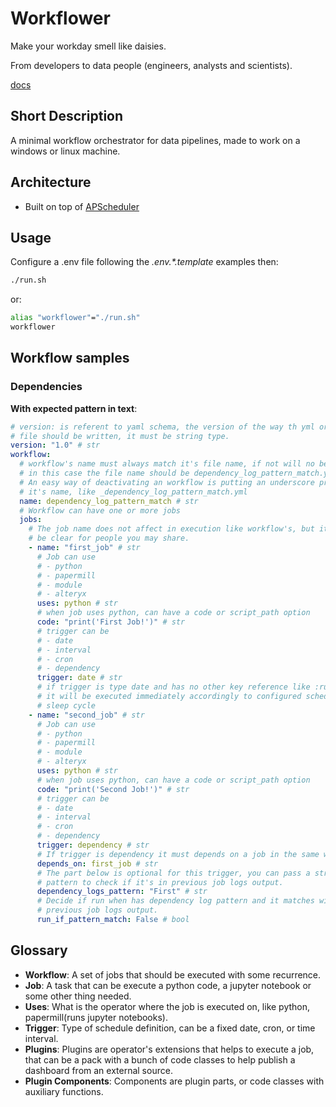 # Workflower

Make your workday smell like daisies.

From developers to data people (engineers, analysts and scientists).

[docs](https://dmenezesgabriel.github.io/workflower/)

## Short Description

A minimal workflow orchestrator for data pipelines, made to work on a windows or linux machine.

## Architecture

- Built on top of [APScheduler](https://github.com/agronholm/apscheduler)

## Usage

Configure a .env file following the _.env.\*.template_ examples then:

```sh
./run.sh
```

or:

```sh
alias "workflower"="./run.sh"
workflower
```

## Workflow samples

### Dependencies

**With expected pattern in text**:

```yaml
# version: is referent to yaml schema, the version of the way th yml or yaml
# file should be written, it must be string type.
version: "1.0" # str
workflow:
  # workflow's name must always match it's file name, if not will no be load,
  # in this case the file name should be dependency_log_pattern_match.yml
  # An easy way of deactivating an workflow is putting an underscore prefix in
  # it's name, like _dependency_log_pattern_match.yml
  name: dependency_log_pattern_match # str
  # Workflow can have one or more jobs
  jobs:
    # The job name does not affect in execution like workflow's, but it should
    # be clear for people you may share.
    - name: "first_job" # str
      # Job can use
      # - python
      # - papermill
      # - module
      # - alteryx
      uses: python # str
      # when job uses python, can have a code or script_path option
      code: "print('First Job!')" # str
      # trigger can be
      # - date
      # - interval
      # - cron
      # - dependency
      trigger: date # str
      # if trigger is type date and has no other key reference like :run_date:
      # it will be executed immediately accordingly to configured scheduler
      # sleep cycle
    - name: "second_job" # str
      # Job can use
      # - python
      # - papermill
      # - module
      # - alteryx
      uses: python # str
      # when job uses python, can have a code or script_path option
      code: "print('Second Job!')" # str
      # trigger can be
      # - date
      # - interval
      # - cron
      # - dependency
      trigger: dependency # str
      # If trigger is dependency it must depends on a job in the same workflow
      depends_on: first_job # str
      # The part below is optional for this trigger, you can pass a string
      # pattern to check if it's in previous job logs output.
      dependency_logs_pattern: "First" # str
      # Decide if run when has dependency log pattern and it matches with
      # previous job logs output.
      run_if_pattern_match: False # bool
```

## Glossary

- **Workflow**:
  A set of jobs that should be executed with some recurrence.
- **Job**:
  A task that can be execute a python code, a jupyter notebook or some other thing needed.
- **Uses**:
  What is the operator where the job is executed on, like python, papermill(runs jupyter notebooks).
- **Trigger**:
  Type of schedule definition, can be a fixed date, cron, or time interval.
- **Plugins**:
  Plugins are operator's extensions that helps to execute a job, that can be a pack with a bunch of code classes to help publish a dashboard from an external source.
- **Plugin Components**:
  Components are plugin parts, or code classes with auxiliary functions.
